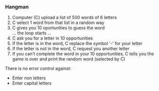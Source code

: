 ### Hangman
1. Computer (C) upload a list of 500 words of 6 letters
2. C select 1 word from that list in a random way
3. C gives you 10 oportunities to guess the word<br/>
... the loop starts ...<br/>
4. C ask you for a letter in 10 opportunities
5. If the letter is in the word, C replace the symbol '-' for your letter<br/>
6. If the letter is not in the word, C request you another letter
7. If you can't complete the word in your 10 opportunities, C tells you the game is over and print the random word (selected by C)

There is no error control against:
- Enter non letters
- Enter capital letters
